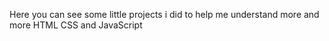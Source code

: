 Here you can see some little projects i did to help me understand more and more HTML CSS and JavaScript
